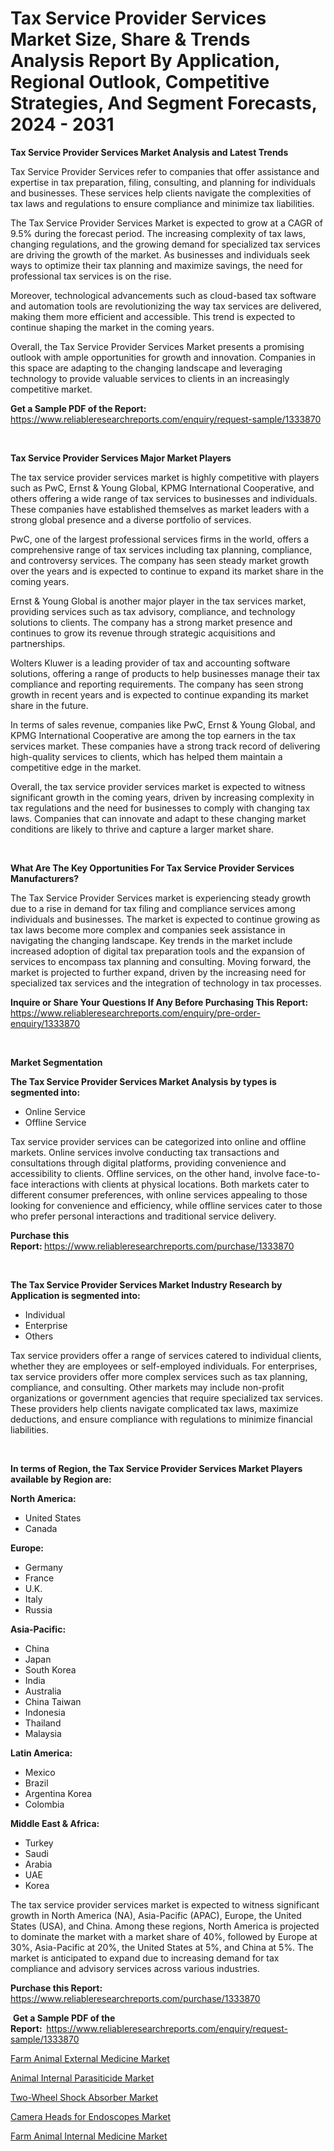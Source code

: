 <p><h1>Tax Service Provider Services Market Size, Share & Trends Analysis Report By Application, Regional Outlook, Competitive Strategies, And Segment Forecasts, 2024 - 2031</h1></p><p><strong>Tax Service Provider Services Market Analysis and Latest Trends</strong></p>
<p><p>Tax Service Provider Services refer to companies that offer assistance and expertise in tax preparation, filing, consulting, and planning for individuals and businesses. These services help clients navigate the complexities of tax laws and regulations to ensure compliance and minimize tax liabilities.</p><p>The Tax Service Provider Services Market is expected to grow at a CAGR of 9.5% during the forecast period. The increasing complexity of tax laws, changing regulations, and the growing demand for specialized tax services are driving the growth of the market. As businesses and individuals seek ways to optimize their tax planning and maximize savings, the need for professional tax services is on the rise.</p><p>Moreover, technological advancements such as cloud-based tax software and automation tools are revolutionizing the way tax services are delivered, making them more efficient and accessible. This trend is expected to continue shaping the market in the coming years.</p><p>Overall, the Tax Service Provider Services Market presents a promising outlook with ample opportunities for growth and innovation. Companies in this space are adapting to the changing landscape and leveraging technology to provide valuable services to clients in an increasingly competitive market.</p></p>
<p><strong>Get a Sample PDF of the Report:&nbsp;</strong> <a href="https://www.reliableresearchreports.com/enquiry/request-sample/1333870">https://www.reliableresearchreports.com/enquiry/request-sample/1333870</a></p>
<p>&nbsp;</p>
<p><strong>Tax Service Provider Services Major Market Players</strong></p>
<p><p>The tax service provider services market is highly competitive with players such as PwC, Ernst & Young Global, KPMG International Cooperative, and others offering a wide range of tax services to businesses and individuals. These companies have established themselves as market leaders with a strong global presence and a diverse portfolio of services.</p><p>PwC, one of the largest professional services firms in the world, offers a comprehensive range of tax services including tax planning, compliance, and controversy services. The company has seen steady market growth over the years and is expected to continue to expand its market share in the coming years.</p><p>Ernst & Young Global is another major player in the tax services market, providing services such as tax advisory, compliance, and technology solutions to clients. The company has a strong market presence and continues to grow its revenue through strategic acquisitions and partnerships.</p><p>Wolters Kluwer is a leading provider of tax and accounting software solutions, offering a range of products to help businesses manage their tax compliance and reporting requirements. The company has seen strong growth in recent years and is expected to continue expanding its market share in the future.</p><p>In terms of sales revenue, companies like PwC, Ernst & Young Global, and KPMG International Cooperative are among the top earners in the tax services market. These companies have a strong track record of delivering high-quality services to clients, which has helped them maintain a competitive edge in the market.</p><p>Overall, the tax service provider services market is expected to witness significant growth in the coming years, driven by increasing complexity in tax regulations and the need for businesses to comply with changing tax laws. Companies that can innovate and adapt to these changing market conditions are likely to thrive and capture a larger market share.</p></p>
<p>&nbsp;</p>
<p><strong>What Are The Key Opportunities For Tax Service Provider Services Manufacturers?</strong></p>
<p><p>The Tax Service Provider Services market is experiencing steady growth due to a rise in demand for tax filing and compliance services among individuals and businesses. The market is expected to continue growing as tax laws become more complex and companies seek assistance in navigating the changing landscape. Key trends in the market include increased adoption of digital tax preparation tools and the expansion of services to encompass tax planning and consulting. Moving forward, the market is projected to further expand, driven by the increasing need for specialized tax services and the integration of technology in tax processes.</p></p>
<p><strong>Inquire or Share Your Questions If Any Before Purchasing This Report:</strong> <a href="https://www.reliableresearchreports.com/enquiry/pre-order-enquiry/1333870">https://www.reliableresearchreports.com/enquiry/pre-order-enquiry/1333870</a></p>
<p>&nbsp;</p>
<p><strong>Market Segmentation</strong></p>
<p><strong>The Tax Service Provider Services Market Analysis by types is segmented into:</strong></p>
<p><ul><li>Online Service</li><li>Offline Service</li></ul></p>
<p><p>Tax service provider services can be categorized into online and offline markets. Online services involve conducting tax transactions and consultations through digital platforms, providing convenience and accessibility to clients. Offline services, on the other hand, involve face-to-face interactions with clients at physical locations. Both markets cater to different consumer preferences, with online services appealing to those looking for convenience and efficiency, while offline services cater to those who prefer personal interactions and traditional service delivery.</p></p>
<p><strong>Purchase this Report:&nbsp;</strong><a href="https://www.reliableresearchreports.com/purchase/1333870">https://www.reliableresearchreports.com/purchase/1333870</a></p>
<p>&nbsp;</p>
<p><strong>The Tax Service Provider Services Market Industry Research by Application is segmented into:</strong></p>
<p><ul><li>Individual</li><li>Enterprise</li><li>Others</li></ul></p>
<p><p>Tax service providers offer a range of services catered to individual clients, whether they are employees or self-employed individuals. For enterprises, tax service providers offer more complex services such as tax planning, compliance, and consulting. Other markets may include non-profit organizations or government agencies that require specialized tax services. These providers help clients navigate complicated tax laws, maximize deductions, and ensure compliance with regulations to minimize financial liabilities.</p></p>
<p>&nbsp;</p>
<p><strong>In terms of Region, the Tax Service Provider Services Market Players available by Region are:</strong></p>
<p>
    <p> <strong> North America: </strong>
        <ul>
            <li>United States</li>
            <li>Canada</li>
        </ul>
        </p> 
    <p> <strong> Europe: </strong>
        <ul>
            <li>Germany</li>
            <li>France</li>
            <li>U.K.</li>
            <li>Italy</li>
            <li>Russia</li>
        </ul>
        </p> 
    <p> <strong> Asia-Pacific: </strong>
        <ul>
            <li>China</li>
            <li>Japan</li>
            <li>South Korea</li>
            <li>India</li>
            <li>Australia</li>
            <li>China Taiwan</li>
            <li>Indonesia</li>
            <li>Thailand</li>
            <li>Malaysia</li>
        </ul>
        </p> 
    <p> <strong> Latin America: </strong>
        <ul>
            <li>Mexico</li>
            <li>Brazil</li>
            <li>Argentina Korea</li>
            <li>Colombia</li>
        </ul>
        </p> 
    <p> <strong> Middle East & Africa: </strong>
        <ul>
            <li>Turkey</li>
            <li>Saudi</li>
            <li>Arabia</li>
            <li>UAE</li>
            <li>Korea</li>
        </ul>
    </p>
    </p>
<p><p>The tax service provider services market is expected to witness significant growth in North America (NA), Asia-Pacific (APAC), Europe, the United States (USA), and China. Among these regions, North America is projected to dominate the market with a market share of 40%, followed by Europe at 30%, Asia-Pacific at 20%, the United States at 5%, and China at 5%. The market is anticipated to expand due to increasing demand for tax compliance and advisory services across various industries.</p></p>
<p><strong>Purchase this Report: </strong><a href="https://www.reliableresearchreports.com/purchase/1333870">https://www.reliableresearchreports.com/purchase/1333870</a></p>
<p>&nbsp;<strong>Get a Sample PDF of the Report:&nbsp;&nbsp;</strong><a href="https://www.reliableresearchreports.com/enquiry/request-sample/1333870">https://www.reliableresearchreports.com/enquiry/request-sample/1333870</a></p>
<p><strong></strong></p>
<p><p><a href="https://github.com/BryceTownsendr/Market-Research-Report-List-3/blob/main/farm-animal-external-medicine-market.md">Farm Animal External Medicine Market</a></p><p><a href="https://github.com/mahnoor2003/Market-Research-Report-List-3/blob/main/animal-internal-parasiticide-market.md">Animal Internal Parasiticide Market</a></p><p><a href="https://issuu.com/reportprime-2/docs/two-wheel-shock-absorber-market-size-2030.pptx">Two-Wheel Shock Absorber Market</a></p><p><a href="https://issuu.com/reportprime-2/docs/camera-heads-for-endoscopes-market-size-2030.pptx">Camera Heads for Endoscopes Market</a></p><p><a href="https://github.com/Glendatilghmankmgz0rbhwpy/Market-Research-Report-List-1/blob/main/farm-animal-internal-medicine-market.md">Farm Animal Internal Medicine Market</a></p></p>